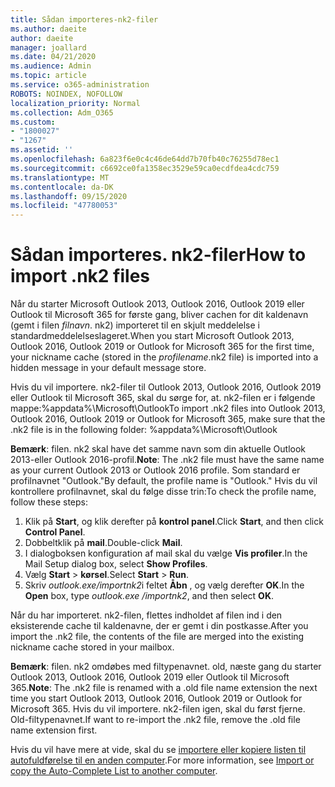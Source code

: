 ```yaml
---
title: Sådan importeres-nk2-filer
ms.author: daeite
author: daeite
manager: joallard
ms.date: 04/21/2020
ms.audience: Admin
ms.topic: article
ms.service: o365-administration
ROBOTS: NOINDEX, NOFOLLOW
localization_priority: Normal
ms.collection: Adm_O365
ms.custom:
- "1800027"
- "1267"
ms.assetid: ''
ms.openlocfilehash: 6a823f6e0c4c46de64dd7b70fb40c76255d78ec1
ms.sourcegitcommit: c6692ce0fa1358ec3529e59ca0ecdfdea4cdc759
ms.translationtype: MT
ms.contentlocale: da-DK
ms.lasthandoff: 09/15/2020
ms.locfileid: "47780053"
---
```

# <a name="how-to-import-nk2-files"></a><span data-ttu-id="173b6-102">Sådan importeres. nk2-filer</span><span class="sxs-lookup"><span data-stu-id="173b6-102">How to import .nk2 files</span></span> 

<span data-ttu-id="173b6-103">Når du starter Microsoft Outlook 2013, Outlook 2016, Outlook 2019 eller Outlook til Microsoft 365 for første gang, bliver cachen for dit kaldenavn (gemt i filen *filnavn*. nk2) importeret til en skjult meddelelse i standardmeddelelseslageret.</span><span class="sxs-lookup"><span data-stu-id="173b6-103">When you start Microsoft Outlook 2013, Outlook 2016, Outlook 2019 or Outlook for Microsoft 365 for the first time, your nickname cache (stored in the *profilename*.nk2 file) is imported into a hidden message in your default message store.</span></span>

<span data-ttu-id="173b6-104">Hvis du vil importere. nk2-filer til Outlook 2013, Outlook 2016, Outlook 2019 eller Outlook til Microsoft 365, skal du sørge for, at. nk2-filen er i følgende mappe:%appdata%\Microsoft\Outlook</span><span class="sxs-lookup"><span data-stu-id="173b6-104">To import .nk2 files into Outlook 2013, Outlook 2016, Outlook 2019 or Outlook for Microsoft 365, make sure that the .nk2 file is in the following folder: %appdata%\Microsoft\Outlook</span></span>

<span data-ttu-id="173b6-105">**Bemærk**: filen. nk2 skal have det samme navn som din aktuelle Outlook 2013-eller Outlook 2016-profil.</span><span class="sxs-lookup"><span data-stu-id="173b6-105">**Note**: The .nk2 file must have the same name as your current Outlook 2013 or Outlook 2016 profile.</span></span> <span data-ttu-id="173b6-106">Som standard er profilnavnet "Outlook."</span><span class="sxs-lookup"><span data-stu-id="173b6-106">By default, the profile name is "Outlook."</span></span> <span data-ttu-id="173b6-107">Hvis du vil kontrollere profilnavnet, skal du følge disse trin:</span><span class="sxs-lookup"><span data-stu-id="173b6-107">To check the profile name, follow these steps:</span></span> 
1. <span data-ttu-id="173b6-108">Klik på **Start**, og klik derefter på **kontrol panel**.</span><span class="sxs-lookup"><span data-stu-id="173b6-108">Click **Start**, and then click **Control Panel**.</span></span>
2. <span data-ttu-id="173b6-109">Dobbeltklik på **mail**.</span><span class="sxs-lookup"><span data-stu-id="173b6-109">Double-click **Mail**.</span></span>
3. <span data-ttu-id="173b6-110">I dialogboksen konfiguration af mail skal du vælge **Vis profiler**.</span><span class="sxs-lookup"><span data-stu-id="173b6-110">In the Mail Setup dialog box, select **Show Profiles**.</span></span>
4. <span data-ttu-id="173b6-111">Vælg **Start**  >  **kørsel**.</span><span class="sxs-lookup"><span data-stu-id="173b6-111">Select **Start** > **Run**.</span></span>
5. <span data-ttu-id="173b6-112">Skriv *outlook.exe/importnk2*i feltet **Åbn** , og vælg derefter **OK**.</span><span class="sxs-lookup"><span data-stu-id="173b6-112">In the **Open** box, type *outlook.exe /importnk2*, and then select **OK**.</span></span> 

<span data-ttu-id="173b6-113">Når du har importeret. nk2-filen, flettes indholdet af filen ind i den eksisterende cache til kaldenavne, der er gemt i din postkasse.</span><span class="sxs-lookup"><span data-stu-id="173b6-113">After you import the .nk2 file, the contents of the file are merged into the existing nickname cache stored in your mailbox.</span></span>

<span data-ttu-id="173b6-114">**Bemærk**: filen. nk2 omdøbes med filtypenavnet. old, næste gang du starter Outlook 2013, Outlook 2016, Outlook 2019 eller Outlook til Microsoft 365.</span><span class="sxs-lookup"><span data-stu-id="173b6-114">**Note**: The .nk2 file is renamed with a .old file name extension the next time you start Outlook 2013, Outlook 2016, Outlook 2019 or Outlook for Microsoft 365.</span></span> <span data-ttu-id="173b6-115">Hvis du vil importere. nk2-filen igen, skal du først fjerne. Old-filtypenavnet.</span><span class="sxs-lookup"><span data-stu-id="173b6-115">If want to re-import the .nk2 file, remove the .old file name extension first.</span></span>

<span data-ttu-id="173b6-116">Hvis du vil have mere at vide, skal du se [importere eller kopiere listen til autofuldførelse til en anden computer](https://support.microsoft.com/help/2806550/how-to-import-nk2-files-into-outlook%).</span><span class="sxs-lookup"><span data-stu-id="173b6-116">For more information, see [Import or copy the Auto-Complete List to another computer](https://support.microsoft.com/help/2806550/how-to-import-nk2-files-into-outlook%).</span></span>